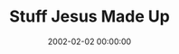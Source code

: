 ---
layout: series
series: "Stuff Jesus Made Up"
permalink: "/stuff-jesus-made-up/"
title: "Stuff Jesus Made Up"
date: 2002-02-02 00:00:00
endDate: 2002-02-17 00:00:00
description: "Dig into the truths behind these ancient stories and see how they relate to our lives today.  "
src: "http://s3.amazonaws.com/crossroads-media/images/legacy/content/GenericCrnerSign.jpg"
---